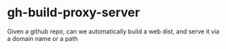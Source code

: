 # gh-build-proxy-server
Given a github repo, can we automatically build a web dist, and serve it via a domain name or a path
